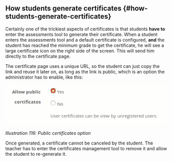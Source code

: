 ## How students generate certificates {#how-students-generate-certificates}

Certainly one of the trickiest aspects of certificates is that students **have to** enter the assessments tool to generate their certificate. When a student enters the assessments tool and a default certificate is configured, **and** the student has reached the minimum grade to get the certificate, he will see a large certificate icon on the right side of the screen. This will send him directly to the certificate page.

The certificate page uses a unique URL, so the student can just copy the link and reuse it later on, as long as the link is public, which is an option the administrator has to enable, like this:

![](../assets/image12.png)

*Illustration 116: Public certificates option*

Once generated, a certificate cannot be canceled by the student. The teacher has to enter the certificates management tool to remove it and allow the student to re-generate it.